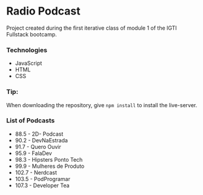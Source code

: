 # Radio Podcast

Project created during the first iterative class of module 1 of the IGTI Fullstack bootcamp.

### Technologies
- JavaScript
- HTML
- CSS

### Tip:
When downloading the repository, give `npm install` to install the live-server.

### List of Podcasts
- 88.5 - 2D-  Podcast
- 90.2 - DevNaEstrada
- 91.7 - Quero Ouvir
- 95.9 - FalaDev
- 98.3 - Hipsters Ponto Tech
- 99.9 - Mulheres de Produto
- 102.7 - Nerdcast
- 103.5 - PodProgramar
- 107.3 - Developer Tea
